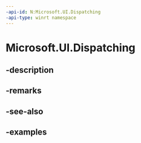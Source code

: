 ```yaml
---
-api-id: N:Microsoft.UI.Dispatching
-api-type: winrt namespace
---
```


# Microsoft.UI.Dispatching



## -description

## -remarks

## -see-also

## -examples


